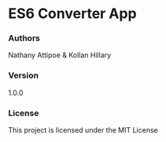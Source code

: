 # ES6 Converter App


### Authors

Nathany Attipoe & Kollan Hillary


### Version

1.0.0

### License

This project is licensed under the MIT License